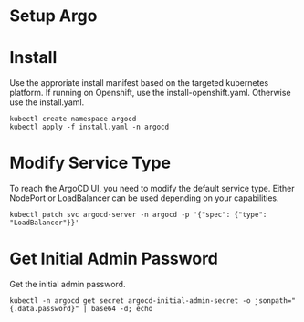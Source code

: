 # Setup Argo

# Install
Use the approriate install manifest based on the targeted kubernetes platform.  If running on Openshift, use the install-openshift.yaml.  Otherwise use the install.yaml.

```
kubectl create namespace argocd
kubectl apply -f install.yaml -n argocd
```

# Modify Service Type
To reach the ArgoCD UI, you need to modify the default service type.  Either NodePort or LoadBalancer can be used depending on your capabilities.

```
kubectl patch svc argocd-server -n argocd -p '{"spec": {"type": "LoadBalancer"}}'
```


# Get Initial Admin Password
Get the initial admin password.

```
kubectl -n argocd get secret argocd-initial-admin-secret -o jsonpath="{.data.password}" | base64 -d; echo
```
